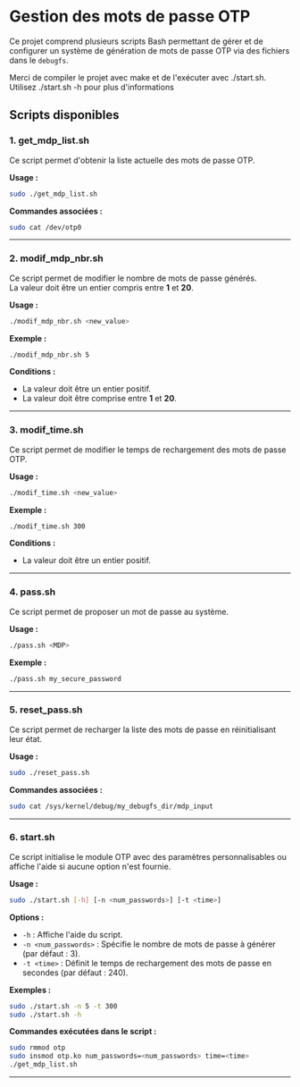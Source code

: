 # Gestion des mots de passe OTP

Ce projet comprend plusieurs scripts Bash permettant de gérer et de configurer un système de génération de mots de passe OTP via des fichiers dans le `debugfs`.

Merci de compiler le projet avec make et de l'exécuter avec ./start.sh.
Utilisez ./start.sh -h pour plus d'informations

## Scripts disponibles

### 1. **get_mdp_list.sh**
Ce script permet d'obtenir la liste actuelle des mots de passe OTP.

**Usage :**
```bash
sudo ./get_mdp_list.sh
```

**Commandes associées :**
```bash
sudo cat /dev/otp0
```

---

### 2. **modif_mdp_nbr.sh**
Ce script permet de modifier le nombre de mots de passe générés.  
La valeur doit être un entier compris entre **1** et **20**.

**Usage :**
```bash
./modif_mdp_nbr.sh <new_value>
```

**Exemple :**
```bash
./modif_mdp_nbr.sh 5
```

**Conditions :**
- La valeur doit être un entier positif.
- La valeur doit être comprise entre **1** et **20**.

---

### 3. **modif_time.sh**
Ce script permet de modifier le temps de rechargement des mots de passe OTP.

**Usage :**
```bash
./modif_time.sh <new_value>
```

**Exemple :**
```bash
./modif_time.sh 300
```

**Conditions :**
- La valeur doit être un entier positif.

---

### 4. **pass.sh**
Ce script permet de proposer un mot de passe au système.

**Usage :**
```bash
./pass.sh <MDP>
```

**Exemple :**
```bash
./pass.sh my_secure_password
```

---

### 5. **reset_pass.sh**
Ce script permet de recharger la liste des mots de passe en réinitialisant leur état.

**Usage :**
```bash
sudo ./reset_pass.sh
```

**Commandes associées :**
```bash
sudo cat /sys/kernel/debug/my_debugfs_dir/mdp_input
```

---

### 6. **start.sh**
Ce script initialise le module OTP avec des paramètres personnalisables ou affiche l'aide si aucune option n'est fournie.

**Usage :**
```bash
sudo ./start.sh [-h] [-n <num_passwords>] [-t <time>]
```

**Options :**
- `-h` : Affiche l'aide du script.
- `-n <num_passwords>` : Spécifie le nombre de mots de passe à générer (par défaut : 3).
- `-t <time>` : Définit le temps de rechargement des mots de passe en secondes (par défaut : 240).

**Exemples :**
```bash
sudo ./start.sh -n 5 -t 300
sudo ./start.sh -h
```

**Commandes exécutées dans le script :**
```bash
sudo rmmod otp
sudo insmod otp.ko num_passwords=<num_passwords> time=<time>
./get_mdp_list.sh
```

---